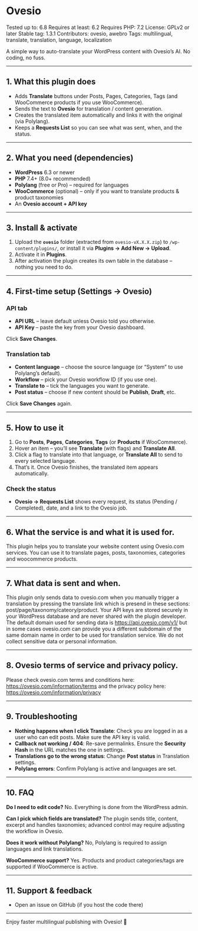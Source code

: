 # Ovesio
Tested up to: 6.8
Requires at least: 6.2
Requires PHP: 7.2
License: GPLv2 or later
Stable tag: 1.3.1
Contributors: ovesio, awebro
Tags: multilingual, translate, translation, language, localization

A simple way to auto-translate your WordPress content with Ovesio’s AI. No coding, no fuss.

---

## 1. What this plugin does
- Adds **Translate** buttons under Posts, Pages, Categories, Tags (and WooCommerce products if you use WooCommerce).
- Sends the text to **Ovesio** for translation / content generation.
- Creates the translated item automatically and links it with the original (via Polylang).
- Keeps a **Requests List** so you can see what was sent, when, and the status.

---

## 2. What you need (dependencies)
- **WordPress** 6.3 or newer
- **PHP** 7.4+ (8.0+ recommended)
- **Polylang** (free or Pro) – required for languages
- **WooCommerce** (optional) – only if you want to translate products & product taxonomies
- An **Ovesio account + API key**

---

## 3. Install & activate
1. Upload the **`ovesio`** folder (extracted from `ovesio-vX.X.X.zip`) to `/wp-content/plugins/`, or install it via **Plugins → Add New → Upload**.
2. Activate it in **Plugins**.
3. After activation the plugin creates its own table in the database – nothing you need to do.

---

## 4. First-time setup (Settings → Ovesio)

### API tab
- **API URL** – leave default unless Ovesio told you otherwise.
- **API Key** – paste the key from your Ovesio dashboard.

Click **Save Changes**.

### Translation tab
- **Content language** – choose the source language (or “System” to use Polylang’s default).
- **Workflow** – pick your Ovesio workflow ID (if you use one).
- **Translate to** – tick the languages you want to generate.
- **Post status** – choose if new content should be **Publish**, **Draft**, etc.

Click **Save Changes** again.

---

## 5. How to use it
1. Go to **Posts**, **Pages**, **Categories**, **Tags** (or **Products** if WooCommerce).
2. Hover an item – you’ll see **Translate** (with flags) and **Translate All**.
3. Click a flag to translate into that language, or **Translate All** to send to every selected language.
4. That’s it. Once Ovesio finishes, the translated item appears automatically.

### Check the status
- **Ovesio → Requests List** shows every request, its status (Pending / Completed), date, and a link to the Ovesio job.

---

## 6. What the service is and what it is used for.
This plugin helps you to translate your website content using Ovesio.com services. You can use it to translate pages, posts, taxonomies, categories and woocommerce products.

---

## 7. What data is sent and when.
This plugin only sends data to ovesio.com when you manually trigger a translation by pressing the translate link which is presend in these sections: post/page/taxonomy/cateory/product. Your API keys are stored securely in your WordPress database and are never shared with the plugin developer.
The default domain used for sending data is https://api.ovesio.com/v1/ but in some cases ovesio.com can provide you a different subdomain of the same domain name in order to be used for translation service.
We do not collect sensitive data or personal information.

---

## 8. Ovesio terms of service and privacy policy.
Please check ovesio.com terms and conditions here: https://ovesio.com/information/terms
and the privacy policy here: https://ovesio.com/information/privacy

---

## 9. Troubleshooting
- **Nothing happens when I click Translate**: Check you are logged in as a user who can edit posts. Make sure the API key is valid.
- **Callback not working / 404**: Re-save permalinks. Ensure the **Security Hash** in the URL matches the one in settings.
- **Translations go to the wrong status**: Change **Post status** in Translation settings.
- **Polylang errors**: Confirm Polylang is active and languages are set.

---

## 10. FAQ
**Do I need to edit code?**
No. Everything is done from the WordPress admin.

**Can I pick which fields are translated?**
The plugin sends title, content, excerpt and handles taxonomies; advanced control may require adjusting the workflow in Ovesio.

**Does it work without Polylang?**
No, Polylang is required to assign languages and link translations.

**WooCommerce support?**
Yes. Products and product categories/tags are supported if WooCommerce is active.

---

## 11. Support & feedback
- Open an issue on GitHub (if you host the code there)

---

Enjoy faster multilingual publishing with Ovesio! 🚀
